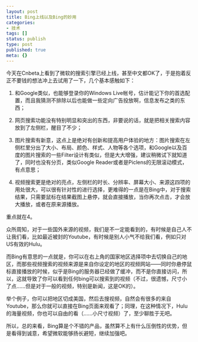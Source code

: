 ```yaml
---
layout: post
title: Bing上线以及Bing的妙用
categories:
- 技术
tags: []
status: publish
type: post
published: true
meta: {}
---
```


今天在Cnbeta上看到了微软的搜索引擎已经上线，甚至中文都OK了，于是抱着反正不要钱的想法冲上去试用了一下，几个基本感触如下：
  
1. 和Google类似，也能够登录你的Windows Live帐号，估计能记下你的首选配置，而且我猜测不排除以后也能做一些定向广告投放啊，信息发布之类的东西；
  
2. 网页搜索功能没有特别明显和突出的东西，非要说的话，就是把相关搜索内容放到了左侧栏，醒目了不少；
  
3. 图片搜索有新意，这点上是绝对有创新和提高用户体验的地方：图片搜索在左侧栏里分出了大小、布局、颜色、样式、人物等各个选项，和Google以及百度的图片搜索的一些Filter设计有类似，但是大大增强，建议稍微试下就知道了，同时也没有分页，类似Google Reader或者是Piclens的无限滚动模式，有点意思；
  
4. 视频搜索更是绝对的亮点，左侧栏的时长、分辨率、屏幕大小、来源这四项的用处很大，可以很有针对性的进行选择，更难得的一点是在Bing中，对于搜索结果，只需要鼠标在结果截图上悬停，就会直接播放，当你再次点击，才会放大播放，或者在原来源播放。
  
重点就在4。
  
众所周知，对于一些国外来源的视频，我们是不一定能看到的，有时候是自己人不让我们看，比如最近被封的Youtube，有时候是别人小气不给我们看，例如只对US有效的Hulu。
  
而Bing有意思的一点就是，你可以在右上角的国家地区选择项中去切换自己的地区，而那些视频搜索的视频来源是来自你设定的地区的视频网站——同时你悬停鼠标直接播放的时候，似乎是Bing的服务器已经做了缓冲，而不是你直接访问，所以，这就导致了你可以看到任何bing可以搜索到的视频（不过，很遗憾，尺寸小了点……但是对于一般的视频，特别是新闻，这是OK的）。
  
举个例子，你可以把地区切成美国，然后去搜视频，自然会有很多的来自Youtube，那么你就可以直接在Bing页面来观看了；同理，在这种情况下，Hulu的海量视频，你也可以自由的看（……小尺寸视频）了，至少聊胜于无吧。
  
所以，总的来看，Bing算是个不错的产品，虽然算不上有什么压倒性的优势，但是看得到诚意，希望微软能够扬长避短，继续加强吧。

